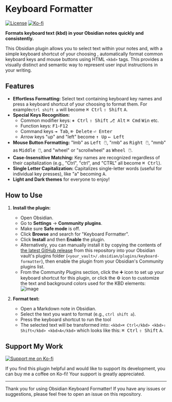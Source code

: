 # Keyboard Formatter

[![License](https://img.shields.io/badge/License-0BSD-blue?style=for-the-badge&labelColor=555555)](LICENSE)
[![Ko-fi](https://img.shields.io/badge/Support-Ko--fi-FF5E5B?style=for-the-badge&logo=ko-fi&logoColor=white)](https://ko-fi.com/lauloque)

**Formats keyboard text (kbd) in your Obsidian notes quickly and consistently.**

This Obsidian plugin allows you to select text within your notes and, with a simple keyboard shortcut of your choosing , automatically format common keyboard keys and mouse buttons using HTML `<kbd>` tags. This provides a visually distinct and semantic way to represent user input instructions in your writing.

## Features

- **Effortless Formatting:** Select text containing keyboard key names and press a keyboard shortcut of your choosing  to format them. For example`ctrl shift a` will become <kbd>⌘ Ctrl</kbd> <kbd>⇧ Shift</kbd> <kbd>A</kbd>.
- **Special Keys Recognition:**
    - Common modifier keys: <kbd>&#9096; Ctrl</kbd> <kbd>&#8679; Shift</kbd> <kbd>&#9095; Alt</kbd> <kbd>&#8984; Cmd</kbd> <kbd>Win</kbd> etc.
    - Function keys: <kbd>F1</kbd>-<kbd>F12</kbd>
    - Command keys <kbd>⇥ Tab</kbd>, <kbd>⌦ Delete</kbd> <kbd>⏎ Enter</kbd>
    - Arrow keys "up" and "left" become <kbd>↑ Up</kbd> <kbd>← Left</kbd>
- **Mouse Button Formatting:** "lmb" as <kbd>Left 🖱️</kbd>, "rmb" as <kbd>Right 🖱️</kbd>, "mmb" as <kbd>Middle 🖱️</kbd>, and "wheel" or "scrollwheel" as <kbd>Wheel 🖱️</kbd>.
- **Case-Insensitive Matching:** Key names are recognized regardless of their capitalization (e.g., "Ctrl", "ctrl", and "CTRL" all become <kbd>⌘ Ctrl</kbd>).
- **Single Letter Capitalization:** Capitalizes single-letter words (useful for individual key presses), like "a" becoming <kbd>A</kbd>.
- **Light and Dark themes** for everyone to enjoy!

## How to Use

1. **Install the plugin:**
   
   - Open Obsidian.
   - Go to **Settings** -> **Community plugins**.
   - Make sure **Safe mode** is off.
   - Click **Browse** and search for "Keyboard Formatter".
   - Click **Install** and then **Enable** the plugin.
   - Alternatively, you can manually install it by copying the contents of [the latest GitHub release](https://github.com/Lauloque/Obsidian-Keyboard-Formatter/releases/latest) from this repository into your Obsidian vault's plugins folder (`<your_vault>/.obsidian/plugins/keyboard-formatter`), then enable the plugin from your Obsidian's Community plugins list.
   - From the Community Plugins section, click the ➕ icon to set up your keyboard shortcut for this plugin, or click the ⚙️ icon to customize the text and background colors used for the KBD elements:  
     ![image](https://github.com/user-attachments/assets/e0c26038-0619-404e-a0b4-62f5ded66ff8)


2. **Format text:**
   
   - Open a Markdown note in Obsidian.
   - Select the text you want to format (e.g., `ctrl shift a`).
   - Press the keyboard shortcut to run the tool
   - The selected text will be transformed into: `<kbd>⌘ Ctrl</kbd> <kbd>⇧ Shift</kbd> <kbd>A</kbd>` which looks like this: <kbd>⌘ Ctrl</kbd> <kbd>⇧ Shift</kbd> <kbd>A</kbd>.

## Support My Work

[![Support me on Ko-fi](https://img.shields.io/badge/Support-Ko--fi-FF5E5B?style=for-the-badge&logo=ko-fi&logoColor=white)](https://ko-fi.com/lauloque)

If you find this plugin helpful and would like to support its development, you can buy me a coffee on Ko-fi! Your support is greatly appreciated.

---

Thank you for using Obsidian Keyboard Formatter! If you have any issues or suggestions, please feel free to open an issue on this repository.

